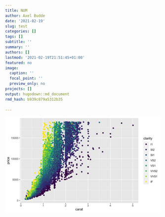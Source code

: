 ```yaml
---
title: NUM
author: Axel Budde
date: '2021-02-19'
slug: test
categories: []
tags: []
subtitle: ''
summary: ''
authors: []
lastmod: '2021-02-19T21:51:45+01:00'
featured: no
image:
  caption: ''
  focal_point: ''
  preview_only: no
projects: []
output: hugodown::md_document
rmd_hash: b939c879a5312b35

---
```


<div class="highlight">

<img src="figs/unnamed-chunk-1-1.png" width="700px" style="display: block; margin: auto;" />

</div>

